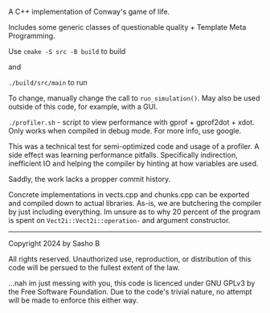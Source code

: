 A C++ implementation of Conway's game of life.

Includes some generic classes of questionable quality + Template Meta Programming.

Use  `cmake -S src -B build` to build

and

`./build/src/main` to run

To change, manually change the call to `run_simulation()`.
May also be used outside of this code, for example, with a GUI.

`./profiler.sh` - script to view performance with gprof + gprof2dot + xdot. Only works when compiled in debug mode. For more info, use google.

This was a technical test for semi-optimized code and usage of a profiler.
A side effect was learning performance pitfalls. Specifically indirection, inefficient IO and helping the compiler by hinting at how variables are used. 

Saddly, the work lacks a propper commit history.

Concrete implementations in vects.cpp and chunks.cpp can be exported and compiled down to actual libraries.
As-is, we are butchering the compiler by just including everything.
Im unsure as to why 20 percent of the program is spent on `Vect2i::Vect2i::operation-` and argument constructor.

------

Copyright 2024 by Sasho B

All rights reserved.
Unauthorized use, reproduction, or distribution of this code will be persued to the fullest extent of the law.

...nah im just messing with you, this code is licenced under GNU GPLv3 by the Free Software Foundation.
Due to the code's trivial nature, no attempt will be made to enforce this either way.

